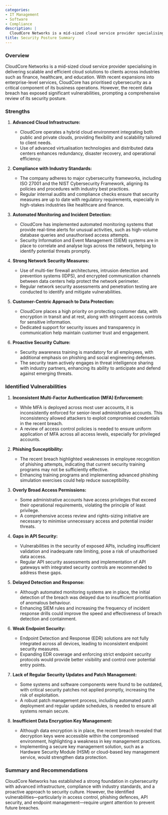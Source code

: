```yaml
---
categories:
- IT Management
- Software
- Compliance
description: |
  CloudCore Networks is a mid-sized cloud service provider specialising in delivering scalable and efficient cloud solutions to clients across industries such as finance, healthcare, and education. With recent expansions into enterprise-level services, CloudCore has prioritised cybersecurity as a critical component of its business operations.
title: Security Posture Summary
---
```


### **Overview**

CloudCore Networks is a mid-sized cloud service provider specialising in delivering scalable and efficient cloud solutions to clients across industries such as finance, healthcare, and education. With recent expansions into enterprise-level services, CloudCore has prioritised cybersecurity as a critical component of its business operations. However, the recent data breach has exposed significant vulnerabilities, prompting a comprehensive review of its security posture.

### **Strengths**

1. **Advanced Cloud Infrastructure:**
   - CloudCore operates a hybrid cloud environment integrating both public and private clouds, providing flexibility and scalability tailored to client needs.
   - Use of advanced virtualisation technologies and distributed data centers enhances redundancy, disaster recovery, and operational efficiency.

2. **Compliance with Industry Standards:**
   - The company adheres to major cybersecurity frameworks, including ISO 27001 and the NIST Cybersecurity Framework, aligning its policies and procedures with industry best practices.
   - Regular internal audits and compliance checks ensure that security measures are up to date with regulatory requirements, especially in high-stakes industries like healthcare and finance.

3. **Automated Monitoring and Incident Detection:**
   - CloudCore has implemented automated monitoring systems that provide real-time alerts for unusual activities, such as high-volume database queries and unauthorised access attempts.
   - Security Information and Event Management (SIEM) systems are in place to correlate and analyse logs across the network, helping to identify potential threats promptly.

4. **Strong Network Security Measures:**
   - Use of multi-tier firewall architectures, intrusion detection and prevention systems (IDPS), and encrypted communication channels between data centers help protect the network perimeter.
   - Regular network security assessments and penetration testing are conducted to identify and mitigate vulnerabilities.

5. **Customer-Centric Approach to Data Protection:**
   - CloudCore places a high priority on protecting customer data, with encryption in transit and at rest, along with stringent access controls for sensitive information.
   - Dedicated support for security issues and transparency in communication help maintain customer trust and engagement.

6. **Proactive Security Culture:**
   - Security awareness training is mandatory for all employees, with additional emphasis on phishing and social engineering defenses.
   - The security team actively engages in threat intelligence sharing with industry partners, enhancing its ability to anticipate and defend against emerging threats.

### **Identified Vulnerabilities**

1. **Inconsistent Multi-Factor Authentication (MFA) Enforcement:**
   - While MFA is deployed across most user accounts, it is inconsistently enforced for senior-level administrative accounts. This inconsistency allowed attackers to exploit compromised credentials in the recent breach.
   - A review of access control policies is needed to ensure uniform application of MFA across all access levels, especially for privileged accounts.

2. **Phishing Susceptibility:**
   - The recent breach highlighted weaknesses in employee recognition of phishing attempts, indicating that current security training programs may not be sufficiently effective.
   - Enhancing training programs and implementing advanced phishing simulation exercises could help reduce susceptibility.

3. **Overly Broad Access Permissions:**
   - Some administrative accounts have access privileges that exceed their operational requirements, violating the principle of least privilege.
   - A comprehensive access review and rights-sizing initiative are necessary to minimise unnecessary access and potential insider threats.

4. **Gaps in API Security:**
   - Vulnerabilities in the security of exposed APIs, including insufficient validation and inadequate rate limiting, pose a risk of unauthorised data access.
   - Regular API security assessments and implementation of API gateways with integrated security controls are recommended to address these gaps.

5. **Delayed Detection and Response:**
   - Although automated monitoring systems are in place, the initial detection of the breach was delayed due to insufficient prioritisation of anomalous behaviour.
   - Enhancing SIEM rules and increasing the frequency of incident response drills could improve the speed and effectiveness of breach detection and containment.

6. **Weak Endpoint Security:**
   - Endpoint Detection and Response (EDR) solutions are not fully integrated across all devices, leading to inconsistent endpoint security measures.
   - Expanding EDR coverage and enforcing strict endpoint security protocols would provide better visibility and control over potential entry points.

7. **Lack of Regular Security Updates and Patch Management:**
   - Some systems and software components were found to be outdated, with critical security patches not applied promptly, increasing the risk of exploitation.
   - A robust patch management process, including automated patch deployment and regular update schedules, is needed to ensure all systems remain secure.

8. **Insufficient Data Encryption Key Management:**
   - Although data encryption is in place, the recent breach revealed that decryption keys were accessible within the compromised environment, highlighting a weakness in key management practices.
   - Implementing a secure key management solution, such as a Hardware Security Module (HSM) or cloud-based key management service, would strengthen data protection.

### **Summary and Recommendations**

CloudCore Networks has established a strong foundation in cybersecurity with advanced infrastructure, compliance with industry standards, and a proactive approach to security culture. However, the identified vulnerabilities—particularly in access control, phishing defences, API security, and endpoint management—require urgent attention to prevent future breaches.